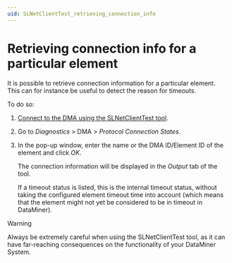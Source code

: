 ```yaml
---
uid: SLNetClientTest_retrieving_connection_info
---
```


# Retrieving connection info for a particular element

It is possible to retrieve connection information for a particular element. This can for instance be useful to detect the reason for timeouts.

To do so:

1. [Connect to the DMA using the SLNetClientTest tool](xref:Connecting_to_a_DMA_with_the_SLNetClientTest_tool).

1. Go to *Diagnostics* > DMA \> *Protocol Connection States*.

1. In the pop-up window, enter the name or the DMA ID/Element ID of the element and click *OK*.

   The connection information will be displayed in the *Output* tab of the tool.

   If a timeout status is listed, this is the internal timeout status, without taking the configured element timeout time into account (which means that the element might not yet be considered to be in timeout in DataMiner).

> [!WARNING]
> Always be extremely careful when using the SLNetClientTest tool, as it can have far-reaching consequences on the functionality of your DataMiner System.
